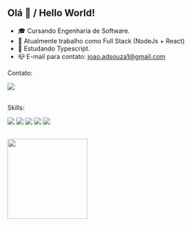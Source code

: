 ## Olá 👋 / Hello World!
  
- 🎓 Cursando Engenharia de Software.
- 🔭 Atualmente trabalho como Full Stack (NodeJs + React)
- 🌱 Estudando Typescript. 
- 📪 E-mail para contato: joao.adsouza1@gmail.com 

 
<div>
  <p> Contato: </p> 
  <a href="https://www.linkedin.com/in/jo%C3%A3o-vitor-antunes-de-souza-35b444231/"> <img src="https://img.shields.io/badge/LinkedIn-0077B5?style=for-the-badge&logo=linkedin&logoColor=white"></a> 
</div>
<br>
<div>
  <p> Skills: </p>  
  <img src="https://img.shields.io/badge/-ReactJs-61DAFB?logo=react&logoColor=white&style=for-the-badge">
  <img src="https://img.shields.io/badge/MySQL-00000F?style=for-the-badge&logo=mysql&logoColor=white">
  <img src="https://img.shields.io/badge/HTML5-E34F26?style=for-the-badge&logo=html5&logoColor=white">
  <img src="https://img.shields.io/badge/CSS3-1572B6?style=for-the-badge&logo=css3&logoColor=white">
  <img src="https://img.shields.io/badge/JavaScript-F7DF1E?style=for-the-badge&logo=javascript&logoColor=black">
</div>
  
  ##
<div> 
  <img height="180cm" src="https://github-readme-stats.vercel.app/api?username=Joao1-Antunes&show_icons=true&theme=dracula"/>
</div> 
  
  
  


